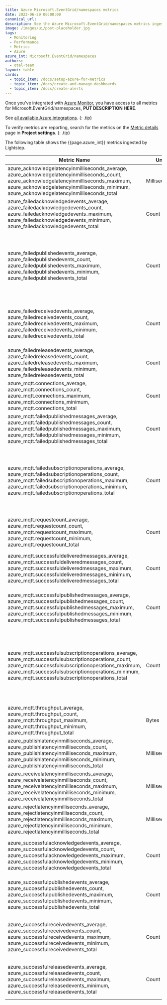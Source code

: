 ```yaml
---
title: Azure Microsoft.EventGrid/namespaces metrics
date: 2023-06-29 00:00:00
canonical_url:
description: See the Azure Microsoft.EventGrid/namespaces metrics ingested by Lightstep Observability
image: /images/ui/post-placeholder.jpg
tags:
  - Monitoring
  - Performance
  - Metrics
  - Azure
azure_int: Microsoft.EventGrid/namespaces
authors:
  - otel-team
layout: table
cards:
  - topic_item: /docs/setup-azure-for-metrics
  - topic_item: /docs/create-and-manage-dashboards
  - topic_item: /docs/create-alerts
---
```

Once you've integrated with [Azure Monitor](/docs/setup-azure-for-metrics), you have access to all metrics for Microsoft.EventGrid/namespaces, **PUT DESCRIPTION HERE**. 

See [all available Azure integrations](/docs/azure-metrics).
{: .tip}

To verify metrics are reporting, search for the metrics on the [Metric details](/docs/manage-metric-details) page in **Project settings**.
{: .tip}

The following table shows the {{page.azure_int}} metrics ingested by Lightstep.
<table class="table-aws">
<colgroup><col span="1" style="width: 35%;" /><col span="1" style="width: 15%;" /><col span="1" style="width: 35%;" /></colgroup>
  <thead>
    <th>Metric Name</th>
    <th>Unit</th>
    <th>Description</th>
  </thead>
  <tr>
    <td>azure_acknowledgelatencyinmilliseconds_average, azure_acknowledgelatencyinmilliseconds_count, azure_acknowledgelatencyinmilliseconds_maximum, azure_acknowledgelatencyinmilliseconds_minimum, azure_acknowledgelatencyinmilliseconds_total</td>
    <td>Milliseconds</td>
    <td>The observed latency in milliseconds for acknowledge events operation.</td>
  </tr>
  <tr>
    <td>azure_failedacknowledgedevents_average, azure_failedacknowledgedevents_count, azure_failedacknowledgedevents_maximum, azure_failedacknowledgedevents_minimum, azure_failedacknowledgedevents_total</td>
    <td>Count</td>
    <td>The number of events for which acknowledgements from clients failed.</td>
  </tr>
  <tr>
    <td>azure_failedpublishedevents_average, azure_failedpublishedevents_count, azure_failedpublishedevents_maximum, azure_failedpublishedevents_minimum, azure_failedpublishedevents_total</td>
    <td>Count</td>
    <td>The number of events that weren't accepted by Event Grid. This count excludes events that were published but failed to reach Event Grid due to a network issue, for example.</td>
  </tr>
  <tr>
    <td>azure_failedreceivedevents_average, azure_failedreceivedevents_count, azure_failedreceivedevents_maximum, azure_failedreceivedevents_minimum, azure_failedreceivedevents_total</td>
    <td>Count</td>
    <td>The number of events that were requested by clients but weren't delivered successfully by Event Grid.</td>
  </tr>
  <tr>
    <td>azure_failedreleasedevents_average, azure_failedreleasedevents_count, azure_failedreleasedevents_maximum, azure_failedreleasedevents_minimum, azure_failedreleasedevents_total</td>
    <td>Count</td>
    <td>The number of events for which release failed.</td>
  </tr>
  <tr>
    <td>azure_mqtt.connections_average, azure_mqtt.connections_count, azure_mqtt.connections_maximum, azure_mqtt.connections_minimum, azure_mqtt.connections_total</td>
    <td>Count</td>
    <td>The number of active connections in the namespace.</td>
  </tr>
  <tr>
    <td>azure_mqtt.failedpublishedmessages_average, azure_mqtt.failedpublishedmessages_count, azure_mqtt.failedpublishedmessages_maximum, azure_mqtt.failedpublishedmessages_minimum, azure_mqtt.failedpublishedmessages_total</td>
    <td>Count</td>
    <td>The number of MQTT messages that failed to be published into the namespace.</td>
  </tr>
  <tr>
    <td>azure_mqtt.failedsubscriptionoperations_average, azure_mqtt.failedsubscriptionoperations_count, azure_mqtt.failedsubscriptionoperations_maximum, azure_mqtt.failedsubscriptionoperations_minimum, azure_mqtt.failedsubscriptionoperations_total</td>
    <td>Count</td>
    <td>The number of failed subscription operations (Subscribe, Unsubscribe). This metric is incremented for every topic filter within a subscription request.</td>
  </tr>
  <tr>
    <td>azure_mqtt.requestcount_average, azure_mqtt.requestcount_count, azure_mqtt.requestcount_maximum, azure_mqtt.requestcount_minimum, azure_mqtt.requestcount_total</td>
    <td>Count</td>
    <td>The number of MQTT requests.</td>
  </tr>
  <tr>
    <td>azure_mqtt.successfuldeliveredmessages_average, azure_mqtt.successfuldeliveredmessages_count, azure_mqtt.successfuldeliveredmessages_maximum, azure_mqtt.successfuldeliveredmessages_minimum, azure_mqtt.successfuldeliveredmessages_total</td>
    <td>Count</td>
    <td>The number of messages delivered by the namespace. There are no failures for this operation.</td>
  </tr>
  <tr>
    <td>azure_mqtt.successfulpublishedmessages_average, azure_mqtt.successfulpublishedmessages_count, azure_mqtt.successfulpublishedmessages_maximum, azure_mqtt.successfulpublishedmessages_minimum, azure_mqtt.successfulpublishedmessages_total</td>
    <td>Count</td>
    <td>The number of  MQTT messages that were published successfully into the namespace.</td>
  </tr>
  <tr>
    <td>azure_mqtt.successfulsubscriptionoperations_average, azure_mqtt.successfulsubscriptionoperations_count, azure_mqtt.successfulsubscriptionoperations_maximum, azure_mqtt.successfulsubscriptionoperations_minimum, azure_mqtt.successfulsubscriptionoperations_total</td>
    <td>Count</td>
    <td>The number of successful subscription operations (Subscribe, Unsubscribe). This metric is incremented for every topic filter within a subscription request.</td>
  </tr>
  <tr>
    <td>azure_mqtt.throughput_average, azure_mqtt.throughput_count, azure_mqtt.throughput_maximum, azure_mqtt.throughput_minimum, azure_mqtt.throughput_total</td>
    <td>Bytes</td>
    <td>The number of bytes published to or delivered by the namespace.</td>
  </tr>
  <tr>
    <td>azure_publishlatencyinmilliseconds_average, azure_publishlatencyinmilliseconds_count, azure_publishlatencyinmilliseconds_maximum, azure_publishlatencyinmilliseconds_minimum, azure_publishlatencyinmilliseconds_total</td>
    <td>Milliseconds</td>
    <td>The observed latency in milliseconds for publish events operation.</td>
  </tr>
  <tr>
    <td>azure_receivelatencyinmilliseconds_average, azure_receivelatencyinmilliseconds_count, azure_receivelatencyinmilliseconds_maximum, azure_receivelatencyinmilliseconds_minimum, azure_receivelatencyinmilliseconds_total</td>
    <td>Milliseconds</td>
    <td>The observed latency in milliseconds for receive events operation.</td>
  </tr>
  <tr>
    <td>azure_rejectlatencyinmilliseconds_average, azure_rejectlatencyinmilliseconds_count, azure_rejectlatencyinmilliseconds_maximum, azure_rejectlatencyinmilliseconds_minimum, azure_rejectlatencyinmilliseconds_total</td>
    <td>Milliseconds</td>
    <td>The observed latency in milliseconds for reject events operation.</td>
  </tr>
  <tr>
    <td>azure_successfulacknowledgedevents_average, azure_successfulacknowledgedevents_count, azure_successfulacknowledgedevents_maximum, azure_successfulacknowledgedevents_minimum, azure_successfulacknowledgedevents_total</td>
    <td>Count</td>
    <td>The number of events for which delivery was successfully acknowledged by clients.</td>
  </tr>
  <tr>
    <td>azure_successfulpublishedevents_average, azure_successfulpublishedevents_count, azure_successfulpublishedevents_maximum, azure_successfulpublishedevents_minimum, azure_successfulpublishedevents_total</td>
    <td>Count</td>
    <td>The number of events published successfully to a topic or topic space within a namespace.</td>
  </tr>
  <tr>
    <td>azure_successfulreceivedevents_average, azure_successfulreceivedevents_count, azure_successfulreceivedevents_maximum, azure_successfulreceivedevents_minimum, azure_successfulreceivedevents_total</td>
    <td>Count</td>
    <td>The total number of events that were successfully returned to (received by) clients by Event Grid.</td>
  </tr>
  <tr>
    <td>azure_successfulreleasedevents_average, azure_successfulreleasedevents_count, azure_successfulreleasedevents_maximum, azure_successfulreleasedevents_minimum, azure_successfulreleasedevents_total</td>
    <td>Count</td>
    <td>The number of events that were released successfully by queue subscriber clients.</td>
  </tr>
</table>
